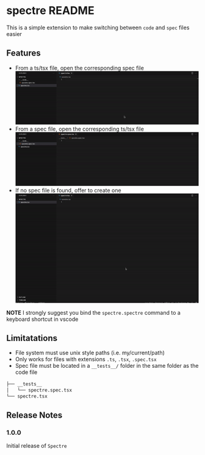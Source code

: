 # spectre README

This is a simple extension to make switching between `code` and `spec` files easier

## Features

- From a ts/tsx file, open the corresponding spec file
![code-to-spec](https://github.com/JaredCorker/Spectre/blob/main/assets/code-to-spec.gif)
- From a spec file, open the corresponding ts/tsx file
![spec-to-code](https://github.com/JaredCorker/Spectre/blob/main/assets/spec-to-code.gif)
- If no spec file is found, offer to create one
![create-spec](https://github.com/JaredCorker/Spectre/blob/main/assets/create-spec.gif)

**NOTE**
I strongly suggest you bind the `spectre.spectre` command to a keyboard shortcut in vscode

## Limitatations

- File system must use unix style paths (i.e. my/current/path)
- Only works for files with extensions `.ts`, `.tsx`, `.spec.tsx`
- Spec file must be located in a `__tests__/` folder in the same folder as the code file
```
├── __tests__
│   └── spectre.spec.tsx
└── spectre.tsx
```

## Release Notes

### 1.0.0

Initial release of `Spectre`
